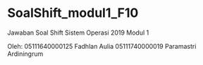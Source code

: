 # SoalShift_modul1_F10

Jawaban Soal Shift Sistem Operasi 2019 
Modul 1

Oleh: 
05111640000125 Fadhlan Aulia
05111740000019 Paramastri Ardiningrum
